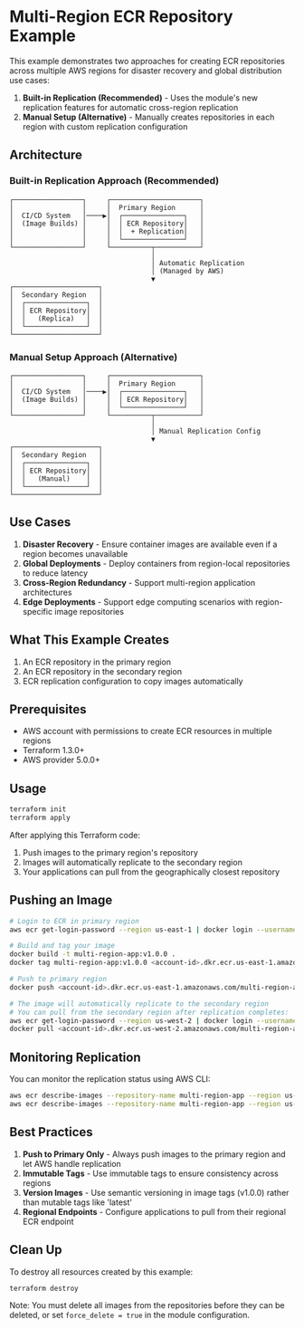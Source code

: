 # Multi-Region ECR Repository Example

This example demonstrates two approaches for creating ECR repositories across multiple AWS regions for disaster recovery and global distribution use cases:

1. **Built-in Replication (Recommended)** - Uses the module's new replication features for automatic cross-region replication
2. **Manual Setup (Alternative)** - Manually creates repositories in each region with custom replication configuration

## Architecture

### Built-in Replication Approach (Recommended)
```
┌─────────────────┐     ┌──────────────────────┐
│                 │     │  Primary Region      │
│  CI/CD System   │────▶│  ┌───────────────┐   │
│  (Image Builds) │     │  │ ECR Repository│   │
│                 │     │  │  + Replication│   │
│                 │     │  └───────────────┘   │
└─────────────────┘     └──────────┬───────────┘
                                   │
                                   │ Automatic Replication
                                   │ (Managed by AWS)
                                   ▼
┌─────────────────────┐                   
│  Secondary Region   │                   
│  ┌───────────────┐  │                   
│  │ ECR Repository│  │                   
│  │   (Replica)   │  │                   
│  └───────────────┘  │                   
└─────────────────────┘                   
```

### Manual Setup Approach (Alternative)
```
┌─────────────────┐     ┌──────────────────────┐
│                 │     │  Primary Region      │
│  CI/CD System   │────▶│  ┌───────────────┐   │
│  (Image Builds) │     │  │ ECR Repository│   │
│                 │     │  └───────────────┘   │
└─────────────────┘     └──────────┬───────────┘
                                   │
                                   │ Manual Replication Config
                                   ▼
┌─────────────────────┐                   
│  Secondary Region   │                   
│  ┌───────────────┐  │                   
│  │ ECR Repository│  │                   
│  │   (Manual)    │  │                   
│  └───────────────┘  │                   
└─────────────────────┘                   
```

## Use Cases

1. **Disaster Recovery** - Ensure container images are available even if a region becomes unavailable
2. **Global Deployments** - Deploy containers from region-local repositories to reduce latency
3. **Cross-Region Redundancy** - Support multi-region application architectures
4. **Edge Deployments** - Support edge computing scenarios with region-specific image repositories

## What This Example Creates

1. An ECR repository in the primary region
2. An ECR repository in the secondary region 
3. ECR replication configuration to copy images automatically

## Prerequisites

- AWS account with permissions to create ECR resources in multiple regions
- Terraform 1.3.0+
- AWS provider 5.0.0+

## Usage

```bash
terraform init
terraform apply
```

After applying this Terraform code:

1. Push images to the primary region's repository
2. Images will automatically replicate to the secondary region
3. Your applications can pull from the geographically closest repository

## Pushing an Image

```bash
# Login to ECR in primary region
aws ecr get-login-password --region us-east-1 | docker login --username AWS --password-stdin <account-id>.dkr.ecr.us-east-1.amazonaws.com

# Build and tag your image
docker build -t multi-region-app:v1.0.0 .
docker tag multi-region-app:v1.0.0 <account-id>.dkr.ecr.us-east-1.amazonaws.com/multi-region-app:v1.0.0

# Push to primary region
docker push <account-id>.dkr.ecr.us-east-1.amazonaws.com/multi-region-app:v1.0.0

# The image will automatically replicate to the secondary region
# You can pull from the secondary region after replication completes:
aws ecr get-login-password --region us-west-2 | docker login --username AWS --password-stdin <account-id>.dkr.ecr.us-west-2.amazonaws.com
docker pull <account-id>.dkr.ecr.us-west-2.amazonaws.com/multi-region-app:v1.0.0
```

## Monitoring Replication

You can monitor the replication status using AWS CLI:

```bash
aws ecr describe-images --repository-name multi-region-app --region us-east-1
aws ecr describe-images --repository-name multi-region-app --region us-west-2
```

## Best Practices

1. **Push to Primary Only** - Always push images to the primary region and let AWS handle replication
2. **Immutable Tags** - Use immutable tags to ensure consistency across regions
3. **Version Images** - Use semantic versioning in image tags (v1.0.0) rather than mutable tags like 'latest'
4. **Regional Endpoints** - Configure applications to pull from their regional ECR endpoint

## Clean Up

To destroy all resources created by this example:

```bash
terraform destroy
```

Note: You must delete all images from the repositories before they can be deleted, or set `force_delete = true` in the module configuration.